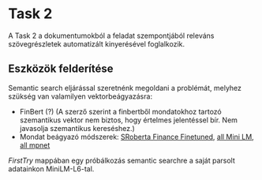# Task 2

A Task 2 a dokumentumokból a feladat szempontjából releváns szövegrészletek automatizált kinyerésével foglalkozik.

## Eszközök felderítése

Semantic search eljárással szeretnénk megoldani a problémát, melyhez szükség van valamilyen vektorbeágyazásra:

- FinBert (?) (A szerző szerint a finbertből mondatokhoz tartozó szemantikus vektor nem biztos, hogy értelmes jelentéssel bír. Nem javasolja szemantikus kereséshez.)
- Mondat beágyazó módszerek: [SRoberta Finance Finetuned](https://huggingface.co/yseop/roberta-base-finance-hypernym-identification), [all Mini LM](https://huggingface.co/sentence-transformers/all-MiniLM-L6-v2), [all mpnet](https://huggingface.co/sentence-transformers/all-mpnet-base-v2)

*FirstTry* mappában egy próbálkozás semantic searchre a saját parsolt adatainkon MiniLM-L6-tal.
